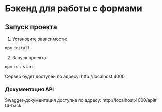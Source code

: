 # Бэкенд для работы с формами

## Запуск проекта

1. Установите зависимости:

```bash
npm install
```

2. Запуск проекта

```bash
npm run start
```

Сервер будет доступен по адресу: http://localhost:4000

### Документация API

Swagger-документация доступна по адресу: http://localhost:4000/api# t4-back
